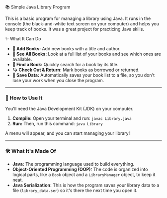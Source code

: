 📚 Simple Java Library Program

This is a basic program for managing a library using Java. It runs in the console (the black-and-white text screen on your computer) and helps you keep track of books. It was a great project for practicing Java skills.

✨ What It Can Do

* **📖 Add Books:** Add new books with a title and author.
* **👀 See All Books:** Look at a full list of your books and see which ones are available.
* **🔎 Find a Book:** Quickly search for a book by its title.
* **↪️ Check Out & Return:** Mark books as borrowed or returned.
* **💾 Save Data:** Automatically saves your book list to a file, so you don't lose your work when you close the program.

***

### 🚀 How to Use It

You'll need the Java Development Kit (JDK) on your computer.

1.  **Compile:** Open your terminal and run:
    `javac Library.java`
2.  **Run:** Then, run this command:
    `java Library`

A menu will appear, and you can start managing your library!

***

### 🛠️ What It's Made Of

* **Java:** The programming language used to build everything.
* **Object-Oriented Programming (OOP):** The code is organized into logical parts, like a `Book` object and a `LibraryManager` object, to keep it neat.
* **Java Serialization:** This is how the program saves your library data to a file (`library_data.ser`) so it's there the next time you open it.
